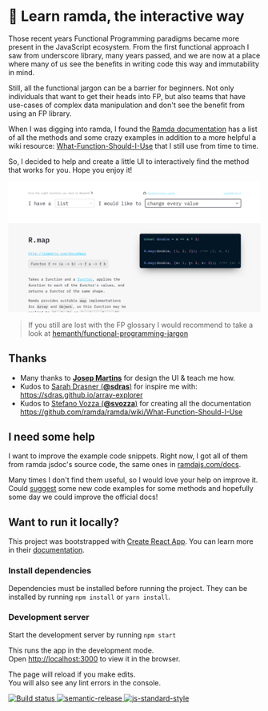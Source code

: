 # 🐏 Learn ramda, the interactive way

Those recent years Functional Programming paradigms became more present in the JavaScript ecosystem. From the first functional approach I saw from underscore library, many years passed, and we are now at a place where many of us see the benefits in writing code this way and immutability in mind.

Still, all the functional jargon can be a barrier for beginners. Not only individuals that want to get their heads into FP, but also teams that have use-cases of complex data manipulation and don't see the benefit from using an FP library.

When I was digging into ramda, I found the [Ramda documentation](http://ramdajs.com/docs/) has a list of all the methods and some crazy examples in addition to a more helpful a wiki resource: [What-Function-Should-I-Use](https://github.com/ramda/ramda/wiki/What-Function-Should-I-Use) that I still use from time to time.

So, I decided to help and create a little UI to interactively find the method that works for you. Hope you enjoy it!

![learn-ramda website screenshot](./docs/demo.png)

> If you still are lost with the FP glossary I would recommend to take a look at [hemanth/functional-programming-jargon](https://github.com/hemanth/functional-programming-jargon)

## Thanks

- Many thanks to **[Josep Martins](https://josepmartins.com)** for design the UI & teach me how.
- Kudos to [Sarah Drasner (**@sdras**)](https://github.com/sdras) for inspire me with: https://sdras.github.io/array-explorer
- Kudos to [Stefano Vozza (**@svozza**)](https://github.com/svozza) for creating all the documentation https://github.com/ramda/ramda/wiki/What-Function-Should-I-Use

## I need some help

I want to improve the example code snippets. Right now, I got all of them from ramda jsdoc's source code, the same ones in [ramdajs.com/docs](https://ramdajs.com/docs).

Many times I don't find them useful, so I would love your help on improve it.
Could [suggest](https://github.com/davesnx/learn-ramda/issues/new) some new code examples for some methods and hopefully some day we could improve the official docs!

## Want to run it locally?

This project was bootstrapped with [Create React App](https://github.com/facebook/create-react-app). You can learn more in their [documentation](https://facebook.github.io/create-react-app/docs/getting-started).

### Install dependencies
Dependencies must be installed before running the project.
They can be installed by running `npm install` or `yarn install`.

### Development server
Start the development server by running `npm start`

This runs the app in the development mode.<br>
Open [http://localhost:3000](http://localhost:3000) to view it in the browser.

The page will reload if you make edits.<br>
You will also see any lint errors in the console.

[![Build status][ci-image] ][ci-url]
[![semantic-release][semantic-image] ][semantic-url]
[![js-standard-style][standard-image]][standard-url]

[ci-image]: https://travis-ci.org/davesnx/learn-ramda.svg?branch=master
[ci-url]: https://travis-ci.org/davesnx/learn-ramda
[semantic-image]: https://img.shields.io/badge/%20%20%F0%9F%93%A6%F0%9F%9A%80-semantic--release-e10079.svg
[semantic-url]: https://github.com/semantic-release/semantic-release
[standard-image]: https://img.shields.io/badge/code%20style-standard-brightgreen.svg
[standard-url]: http://standardjs.com/
